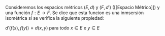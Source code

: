 Consideremos los espacios métricos $(E,d)$ y $(F,d')$ ([[Espacio Métrico]]) y una función $f : E \rightarrow F$. Se dice que esta funcion es una inmsersión isométrica si se verifica la siguiente propiedad:

$d'(f(x),f(y))=d(x,y)$ para todo $x\in E$ e $y \in E$ 